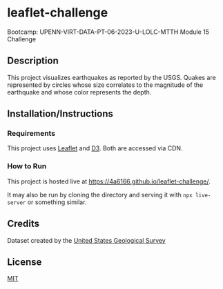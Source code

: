 # leaflet-challenge
Bootcamp: UPENN-VIRT-DATA-PT-06-2023-U-LOLC-MTTH Module 15 Challenge

## Description
This project visualizes earthquakes as reported by the USGS.
Quakes are represented by circles whose size correlates to the magnitude of the earthquake
and whose color represents the depth.

## Installation/Instructions
### Requirements
This project uses [Leaflet](https://leafletjs.com) and [D3](https://d3js.org).
Both are accessed via CDN.

### How to Run
This project is hosted live at <https://4a6166.github.io/leaflet-challenge/>.

It may also be run by cloning the directory and serving it with `npx live-server` or something similar.

## Credits
Dataset created by the [United States Geological Survey](http://earthquake.usgs.gov/earthquakes/feed/v1.0/geojson.php)

## License
[MIT](LICENSE)
